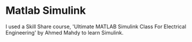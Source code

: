# Matlab Simulink

I used a Skill Share course, 'Ultimate MATLAB Simulink Class For Electrical Engineering' by Ahmed Mahdy to learn Simulink.
